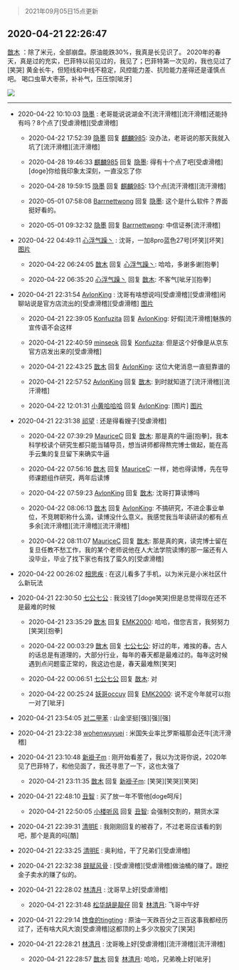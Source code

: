> 2021年09月05日15点更新
<link rel="stylesheet" href="https://cdn.jsdelivr.net/gh/taotie6/sampleJSON@main/css/photo_show.css">


 ## 2020-04-21 22:26:47 

 [㪚木](https://www.coolapk.com/feed/18242682?shareKey=ZmUwMjE0OWM2ZWM4NjEzMTc1NGE~) ：除了米元，全部崩盘。原油能跌30%，我真是长见识了。
2020年的春天，真是过的充实，巴菲特以前见过的，我见了；巴菲特第一次见的，我也见过了[笑哭]
黄金长牛，但短线和中线不稳定，风控能力差、抗险能力差得还是谨慎点吧。
喝口虫草大枣茶，补补气，压压惊[呲牙] 

<div class="album">
<img class="img-item" src="http://image.coolapk.com/feed/2020/0421/22/1081091_713c13aa_9206_53@1850x1041.jpeg" />
</div>

 ------- 

- 2020-04-22 10:10:03 [隐墨](uid=683778) : 老哥能说说湖金不[流汗滑稽][流汗滑稽]还能持有吗？8个点了[受虐滑稽][受虐滑稽] 

    - 2020-04-22 17:52:39 [隐墨](uid=683778) 回复 [麒麟985](uid=1912835): 没办法，老哥说的那天我就入坑了[流汗滑稽][流汗滑稽] 

    - 2020-04-28 19:46:33 [麒麟985](uid=1912835) 回复 [隐墨](uid=683778): 得有十个点了吧[受虐滑稽][doge]你给我印象太深刻，一直没忘了你 

    - 2020-04-28 19:59:15 [隐墨](uid=683778) 回复 [麒麟985](uid=1912835): 13个点[流汗滑稽][流汗滑稽] 

    - 2020-05-01 07:58:08 [Barrnettwong](uid=982332) 回复 [隐墨](uid=683778): 这个是什么软件？界面挺好看的。 

    - 2020-05-01 09:32:32 [隐墨](uid=683778) 回复 [Barrnettwong](uid=982332): 中信证券[流汗滑稽] 

- 2020-04-22 04:49:11 [心浮气躁丶](uid=2669029) : 沈哥，一加8pro蓝色27号[坏笑][坏笑] [图片](http://image.coolapk.com/feed/2020/0422/04/2669029_560b68f9_2149_7878@1080x2340.jpeg)

    - 2020-04-22 06:24:05 [㪚木](uid=1081091) 回复 [心浮气躁丶](uid=2669029): 哈哈，多谢多谢[抱拳] 

    - 2020-04-22 06:35:20 [心浮气躁丶](uid=2669029) 回复 [㪚木](uid=1081091): 不客气[呲牙][抱拳] 

- 2020-04-21 22:31:54 [AvlonKing](uid=964891) : 沈哥有啥想说吗[受虐滑稽][受虐滑稽]闲聊站说是官方店流出的[受虐滑稽][受虐滑稽] [图片](http://image.coolapk.com/feed/2020/0421/22/964891_13cdc4c2_9513_9266@1440x1975.jpeg)

    - 2020-04-21 22:39:05 [Konfuzita](uid=2097725) 回复 [AvlonKing](uid=964891): 好假[流汗滑稽]魅族的宣传语不会这样 

    - 2020-04-21 22:40:59 [minseok](uid=2361006) 回复 [Konfuzita](uid=2097725): 但是这个好像是从京东官方店发出来的[受虐滑稽] 

    - 2020-04-21 22:43:25 [㪚木](uid=1081091) 回复 [AvlonKing](uid=964891): 这位大佬消息一直挺靠谱的 

    - 2020-04-21 22:57:52 [AvlonKing](uid=964891) 回复 [㪚木](uid=1081091): 到时就知道了[流汗滑稽][流汗滑稽] 

    - 2020-04-22 12:01:31 [小黄哈哈哈](uid=2009157) 回复 [AvlonKing](uid=964891): [图片] [图片](http://image.coolapk.com/feed/2020/0422/12/2009157_d3f33f84_8090_2937@1000x2000.jpeg)

- 2020-04-21 22:31:38 [祁望](uid=2336856) : 还是得看嫂子[受虐滑稽] 

    - 2020-04-22 07:39:29 [MauriceC](uid=2661286) 回复 [㪚木](uid=1081091): 那是真的牛逼[抱拳]，我本科学校读个研究生都只能当辅导员，想当讲师都得熬完博士做起，能在高手云集的复旦留下来确实牛逼 

    - 2020-04-22 07:56:16 [㪚木](uid=1081091) 回复 [MauriceC](uid=2661286): 一样，她也得读博，先在导师课题组作研究，两年后读博 

    - 2020-04-22 07:59:23 [AvlonKing](uid=964891) 回复 [㪚木](uid=1081091): 沈哥打算读博吗 

    - 2020-04-22 08:06:13 [㪚木](uid=1081091) 回复 [AvlonKing](uid=964891): 不搞研究，不进企事业单位，不竞聘职称什么滴，读博没什么意义。我感觉我当年读研读的都有点多余[流汗滑稽][流汗滑稽][流汗滑稽] 

    - 2020-04-22 08:11:07 [MauriceC](uid=2661286) 回复 [㪚木](uid=1081091): 那是真的爽，读完博士留在复旦任教不愁工作，我的某个老师说他在人大法学院读博的那一届还有人没毕业，毕业了找下家也有找了蛮久的[受虐滑稽] 

- 2020-04-22 00:26:02 [相思疾](uid=1527265) : 在这儿看多了手机，以为米元是小米社区什么新玩法 

- 2020-04-21 22:30:50 [七公七公](uid=1763604) : 我没钱了[doge笑哭]但是总觉得现在还不是最难的时候 

    - 2020-04-21 23:35:29 [㪚木](uid=1081091) 回复 [EMK2000](uid=381916): 哈哈，借您吉言，我努努力[笑哭][抱拳] 

    - 2020-04-22 00:03:29 [㪚木](uid=1081091) 回复 [七公七公](uid=1763604): 好过的年，难挨的春。古人的话总是有道理的，大部分行业，每年的春天都是最难过的。每年这时候遇到点问题蛮正常的，我这边也是，春天最难熬[笑哭] 

    - 2020-04-22 00:06:51 [七公七公](uid=1763604) 回复 [㪚木](uid=1081091): 对 

    - 2020-04-22 00:25:24 [妖哥occuy](uid=1388591) 回复 [EMK2000](uid=381916): 说不定今年就可以抱一对了[呲牙] 

- 2020-04-21 23:54:05 [对二甲苯](uid=2184595) : 山金坚挺[强][强][强] 

- 2020-04-21 23:22:38 [wohenwuyuei](uid=1096665) : 米国失业率比罗斯福那会还牛[流汗滑稽] 

- 2020-04-21 23:10:48 [新褂子m](uid=913624) : 刚开始看差了，我以为沈哥你说，2020年见了巴菲特了，和他见面了，我还寻思了一下，这也太强了 

    - 2020-04-21 23:11:35 [㪚木](uid=1081091) 回复 [新褂子m](uid=913624): [笑哭][笑哭][笑哭] 

- 2020-04-21 22:48:10 [丑智](uid=1648114) : 买了放一年不管他[doge呵斥] 

    - 2020-04-21 22:50:05 [小楼听风](uid=680467) 回复 [丑智](uid=1648114): 会强制交割的，期货水深 

- 2020-04-21 22:39:31 [清明E](uid=1792072) : 我刚刚回复的被吞了，不过老哥应该看的到吧，那个是真的吗[酷] 

- 2020-04-21 22:33:25 [清明E](uid=1792072) : 奥利给，干了兄弟们[受虐滑稽] 

- 2020-04-21 22:32:38 [辞赋风骨](uid=875865) : [受虐滑稽][受虐滑稽]做油桶的赚了。跟挖金子卖水的赚了似的。 

- 2020-04-21 22:28:02 [林清月](uid=3083763) : 沈哥早上好[受虐滑稽] 

    - 2020-04-21 22:31:48 [松华胡是靓仔](uid=692318) 回复 [林清月](uid=3083763): 飞哥中午好 

- 2020-04-21 22:29:14 [馋食的tingting](uid=1031786) : 原油一天跌百分之三百这事我都经历过了，还有啥大风大浪[受虐滑稽]这都顶的上多少次股灾了[笑哭] 

- 2020-04-21 22:28:21 [林清月](uid=3083763) : 沈哥晚上好[受虐滑稽][流汗滑稽][流汗滑稽] 

    - 2020-04-21 22:28:57 [㪚木](uid=1081091) 回复 [林清月](uid=3083763): 哈哈，兄弟晚上好[呲牙] 

